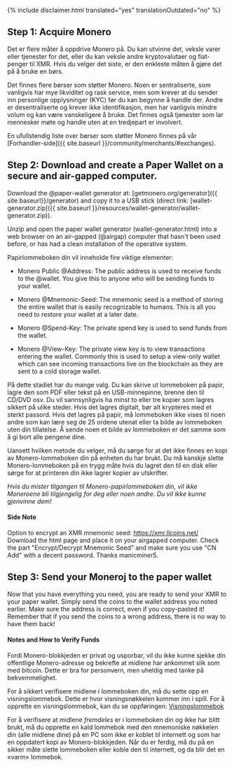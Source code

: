 {% include disclaimer.html translated="yes" translationOutdated="no" %}

## Step 1: Acquire Monero

Det er flere måter å oppdrive Monero på. Du kan utvinne det, veksle varer
eller tjenester for det, eller du kan veksle andre kryptovalutaer og
fiat-penger til XMR. Hvis du velger det siste, er den enkleste måten å gjøre
det på å bruke en børs.

Det finnes flere børser som støtter Monero. Noen er sentraliserte, som
vanligvis har mye likviditet og rask service, men som krever at du sender
inn personlige opplysninger (KYC) før du kan begynne å handle der. Andre er
desentraliserte og krever ikke identifikasjon, men har vanligvis mindre
volum og kan være vanskeligere å bruke. Det finnes også tjenester som lar
mennesker møte og handle uten at en tredjepart er involvert.

En ufullstendig liste over børser som støtter Monero finnes på vår
[Forhandler-side]({{ site.baseurl }}/community/merchants/#exchanges).

## Step 2: Download and create a Paper Wallet on a secure and air-gapped computer.

Download the @paper-wallet generator at: [getmonero.org/generator]({{
site.baseurl}}/generator) and copy it to a USB stick (direct link:
[wallet-generator.zip]({{ site.baseurl
}}/resources/wallet-generator/wallet-generator.zip)).

Unzip and open the paper wallet generator (wallet-generator.html) into a web
browser on an air-gapped (@airgap) computer that hasn't been used before, or
has had a clean installation of the operative system.

Papirlommeboken din vil inneholde fire viktige elementer:

- Monero Public @Address: The public address is used to receive funds to the
  @wallet. You give this to anyone who will be sending funds to your wallet.

- Monero @Mnemonic-Seed: The mnemonic seed is a method of storing the entire
  wallet that is easily recognizable to humans.  This is all you need to
  restore your wallet at a later date.

- Monero @Spend-Key: The private spend key is used to send funds from the
  wallet.

- Monero @View-Key: The private view key is to view transactions entering
  the wallet. Commonly this is used to setup a view-only wallet which can
  see incoming transactions live on the blockchain as they are sent to a
  cold storage wallet.

På dette stadiet har du mange valg. Du kan skrive ut lommeboken på papir,
lagre den som PDF eller tekst på en USB-minnepinne, brenne den til CD/DVD
osv. Du vil sannsynligvis ha minst to eller tre kopier som lagres sikkert på
ulike steder. Hvis det lagres digitalt, bør alt krypteres med et sterkt
passord. Hvis det lagres på papir, må lommeboken ikke vises til noen andre
som kan lære seg de 25 ordene utenat eller ta bilde av lommeboken uten din
tillatelse. Å sende noen et bilde av lommeboken er det samme som å gi bort
alle pengene dine.

Uansett hvilken metode du velger, må du sørge for at det ikke finnes en kopi
av Monero-lommeboken din på enheten du har brukt. Du må kanskje slette
Monero-lommeboken på en trygg måte hvis du lagret den til en disk eller
sørge for at printeren din ikke lagrer kopier av utskrifter.

*Hvis du mister tilgangen til Monero-papirlommeboken din, vil ikke Moneroene bli tilgjengelig for deg eller noen andre. Du vil ikke kunne gjenvinne dem!*

#### Side Note

Option to encrypt an XMR mnemonic seed: https://xmr.llcoins.net/  
Download the html page and place it on your airgapped computer. Check the
part "Encrypt/Decrypt Mnemonic Seed" and make sure you use "CN Add" with a
decent password. Thanks manicminer5.

## Step 3: Send your Moneroj to the paper wallet

Now that you have everything you need, you are ready to send your XMR to your paper wallet. Simply send the coins to the wallet address you noted earlier. Make sure the address is correct, even if you copy-pasted it! Remember that if you send the coins to a wrong address, there is no way to have them back!  

#### Notes and How to Verify Funds

Fordi Monero-blokkjeden er privat og usporbar, vil du ikke kunne sjekke din
offentlige Monero-adresse og bekrefte at midlene har ankommet slik som med
bitcoin. Dette er bra for personvern, men uheldig med tanke på
bekvemmelighet.

For å sikkert verifisere midlene i lommeboken din, må du sette opp en
visningslommebok. Dette er hvor visningsnøkkelen kommer inn i spill. For å
opprette en visningslommebok, kan du se oppføringen:
[Visningslommebok]({{site.baseurl}}/resources/user-guides/view_only.html)

For å verifisere at midlene *fremdeles* er i lommeboken din og ikke har
blitt brukt, må du opprette en kald lommebok med den mnemoniske nøkkelen din
(alle midlene dine) på en PC som ikke er koblet til internett og som har en
oppdatert kopi av Monero-blokkjeden. Når du er ferdig, må du på en sikker
måte slette lommeboken eller koble den til internett, og da blir det en
«varm» lommebok.
